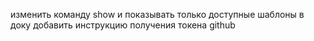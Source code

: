 изменить команду show  и показывать только доступные шаблоны
в доку добавить инструкцию получения токена github
